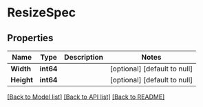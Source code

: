 # ResizeSpec

## Properties
Name | Type | Description | Notes
------------ | ------------- | ------------- | -------------
**Width** | **int64** |  | [optional] [default to null]
**Height** | **int64** |  | [optional] [default to null]

[[Back to Model list]](../README.md#documentation-for-models) [[Back to API list]](../README.md#documentation-for-api-endpoints) [[Back to README]](../README.md)


